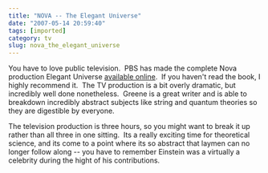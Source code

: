 ```yaml
---
title: "NOVA -- The Elegant Universe"
date: "2007-05-14 20:59:40"
tags: [imported]
category: tv
slug: nova_the_elegant_universe
---
```

	
You have to love public television.  PBS has made the complete Nova production Elegant Universe <a href="http://www.pbs.org/wgbh/nova/elegant/program_d_t.html">available online</a>.  If you haven't read the book, I highly recommend it.  The TV production is a bit overly dramatic, but incredibly well done nonetheless.  Greene is a great writer and is able to breakdown incredibly abstract subjects like string and quantum theories so they are digestible by everyone.

The television production is three hours, so you might want to break it up rather than all three in one sitting.  Its a really exciting time for theoretical science, and its come to a point where its so abstract that laymen can no longer follow along -- you have to remember Einstein was a virtually a celebrity during the hight of his contributions.
